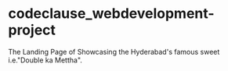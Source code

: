 # codeclause_webdevelopment-project
The Landing Page of Showcasing the Hyderabad's famous sweet i.e."Double ka Mettha".
